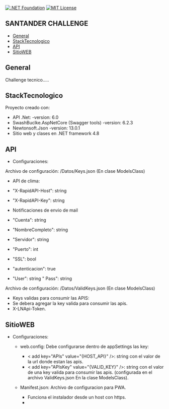 [![.NET Foundation](https://img.shields.io/badge/.NET%20Foundation-blueviolet.svg)](https://www.dotnetfoundation.org/)
[![MIT License](https://img.shields.io/github/license/dotnet/aspnetcore?color=%230b0&style=flat-square)](https://github.com/dotnet/aspnetcore/blob/main/LICENSE.txt)
## SANTANDER CHALLENGE
* [General](#general)
* [StackTecnologico](#stacktecnologico)
* [API](#api)
* [SitioWEB](#sitioweb)

## General
 Challenge tecnico.....

## StackTecnologico
Proyecto creado con:
* API .Net: -version: 6.0
* SwashBuclke.AspNetCore (Swagger tools) -version: 6.2.3
* Newtonsoft.Json -version: 13.0.1
* Sitio web y clases en .NET framework 4.8


## API

* Configuraciones:

Archivo de configuración: /Datos/Keys.json (En clase ModelsClass)

* API de clima:
 * "X-RapidAPI-Host": string
 * "X-RapidAPI-Key": string

* Notificaciones de envio de mail
 * "Cuenta": string
 * "NombreCompleto": string
 * "Servidor": string
 * "Puerto": int
 * "SSL": bool
 * "autenticacion": true
 * "User": string
 " Pass": string

Archivo de configuración: /Datos/ValidKeys.json (En clase ModelsClass)

* Keys validas para consumir las APIS:
 * Se debera agregar la key valida para consumir las apis.
  *  X-LNApi-Token.

## SitioWEB

* Configuraciones:
 
  - web.config: Debe configurarse dentro de appSettings las key:
     + < add key="APIs" value="{HOST_API}" />: string con el valor de la url donde estan las apis.
     + < add key="APIsKey" value="{VALID_KEY}" />: string con el valor de una key valida para consumir las apis. (configurada en el archivo ValidKeys.json En la clase ModelsClass).


  - Manifest.json: Archivo de configuracion para PWA.
     + Funciona el instalador desde un host con https.
     + 
 


